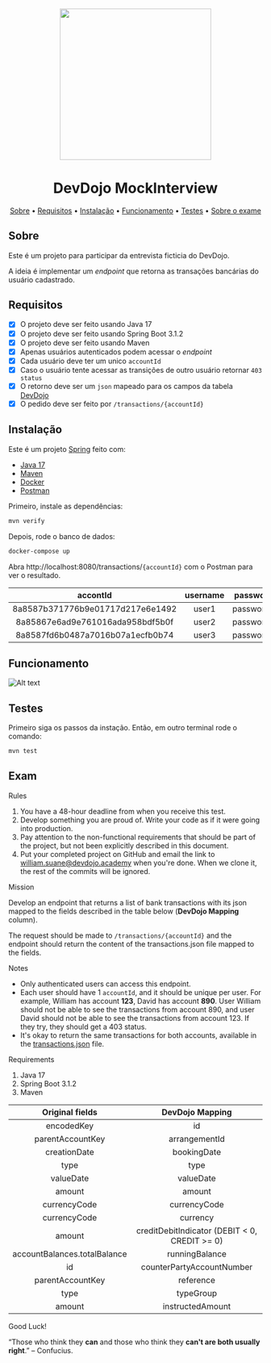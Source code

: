 <h3 align="center"><img src="https://github.com/RydelMorgan/SpringBoot2/assets/16851853/977b33a3-d832-4769-ba01-b0f3500187a4" width=300 height=300></h3>

<h1 align="center">DevDojo MockInterview</h1>

<p align="center">
  <a href="#sobre">Sobre</a> •
  <a href="#requisitos">Requisitos</a> •
  <a href="#instalação">Instalação</a> •
  <a href="#funcionamento">Funcionamento</a> •
  <a href="#testes">Testes</a> •
  <a href="#exam">Sobre  o exame</a>
</p>

## Sobre

Este é um projeto para participar da entrevista ficticia do DevDojo.

A ideia é implementar um *endpoint* que retorna as transações bancárias do usuário cadastrado. 

## Requisitos

- [x] O projeto deve ser feito usando Java 17
- [x] O projeto deve ser feito usando Spring Boot 3.1.2
- [x] O projeto deve ser feito usando Maven
- [x] Apenas usuários autenticados podem acessar o *endpoint*
- [x] Cada usuário deve ter um unico `accountId`
- [x] Caso o usuário tente acessar as transições de outro usuário retornar `403 status`
- [x] O retorno deve ser um `json` mapeado para os campos da tabela <a href="#exam">DevDojo</a>
- [x] O pedido deve ser feito por `/transactions/{accountId}`

## Instalação

Este é um projeto [Spring](https://spring.io/projects/spring-boot) feito com:
- [Java 17](https://www.oracle.com/java/technologies/javase/jdk17-archive-downloads.html)
- [Maven](https://maven.apache.org)
- [Docker](https://www.docker.com)
- [Postman](https://www.postman.com)

Primeiro, instale as dependências:

```bash
mvn verify
```

Depois, rode o banco de dados:

```bash
docker-compose up
```

Abra http://localhost:8080/transactions/`{accountId}` com o Postman para ver o resultado.

|             accontId             | username |  password |
|:--------------------------------:|:--------:|:---------:|
| 8a8587b371776b9e01717d217e6e1492 |   user1  | password1 |
| 8a85867e6ad9e761016ada958bdf5b0f |   user2  | password2 |
| 8a8587fd6b0487a7016b07a1ecfb0b74 |   user3  | password3 |


## Funcionamento

![Alt text](intera%C3%A7%C3%A3o.gif)

## Testes

Primeiro siga os passos da instação. 
Então, em outro terminal rode o comando:

```bash
mvn test
```


## Exam

Rules

1.	You have a 48-hour deadline from when you receive this test. 
1.	Develop something you are proud of. Write your code as if it were going into production. 
1.	Pay attention to the non-functional requirements that should be part of the project, but not been explicitly described in this document.
1.	Put your completed project on GitHub and email the link to  william.suane@devdojo.academy when you're done. When we clone it, the rest of the commits will be ignored.

Mission

Develop an endpoint that returns a list of bank transactions with its json mapped to the fields described in the table below (**DevDojo Mapping** column).

The request should be made to `/transactions/{accountId}` and the endpoint should return the content of the transactions.json file mapped to the fields.

Notes

-	Only authenticated users can access this endpoint. 
-	Each user should have 1 `accountId`, and it should be unique per user. For example, William has account **123**, David has account **890**. User William should not be able to see the transactions from account 890, and user David should not be able to see the transactions from account 123. If they try, they should get a 403 status. 
-	It's okay to return the same transactions for both accounts, available in the [transactions.json](/src/main/resources/transactions.json) file.


Requirements
	
1.	Java 17
1.	Spring Boot 3.1.2
1.	Maven



|          Original fields        |                    DevDojo Mapping                  |
|:-----------------------------------:|:-------------------------------------------------------:|
|              encodedKey             |                            id                           |
|           parentAccountKey          |                       arrangementId                     |
|             creationDate            |                        bookingDate                      |
|                 type                |                           type                          |
|               valueDate             |                         valueDate                       |
|                amount               |                          amount                         |
|             currencyCode            |                       currencyCode                      |
|             currencyCode            |                         currency                        |
|                amount               |     creditDebitIndicator  (DEBIT   < 0, CREDIT >= 0)    |
|     accountBalances.totalBalance    |                      runningBalance                     |
|                  id                 |                 counterPartyAccountNumber               |
|           parentAccountKey          |                         reference                       |
|                 type                |                         typeGroup                       |
|                amount               |                     instructedAmount                    |



Good Luck!

“Those who think they **can** and those who think they **can't are both usually right**.” – Confucius.
